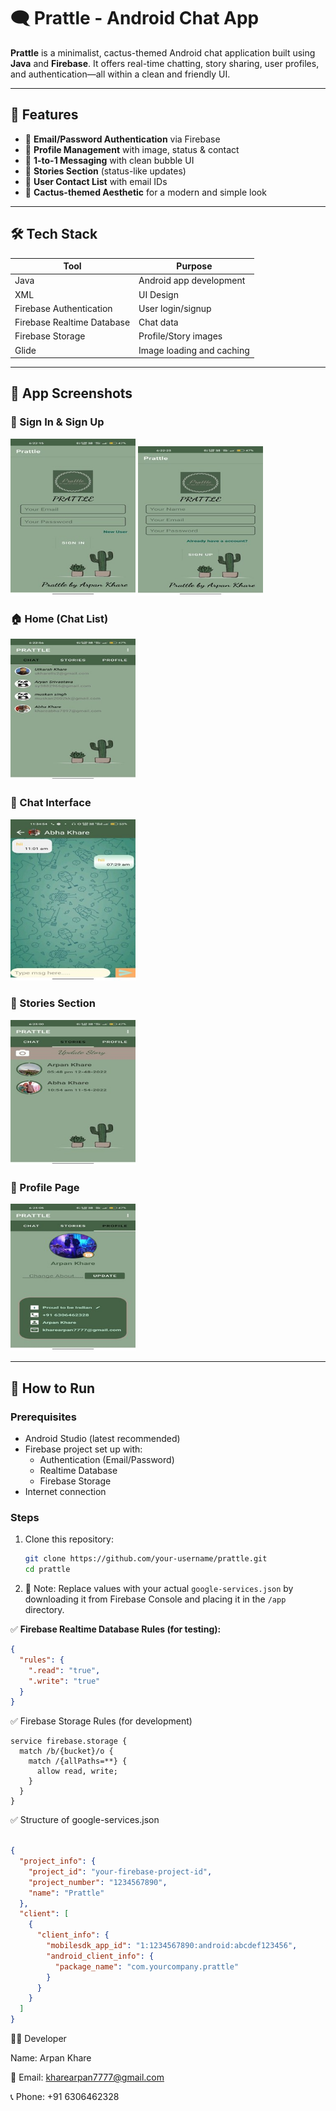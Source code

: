 # 🗨️ Prattle - Android Chat App

**Prattle** is a minimalist, cactus-themed Android chat application built using **Java** and **Firebase**. It offers real-time chatting, story sharing, user profiles, and authentication—all within a clean and friendly UI.

---

## 📲 Features

- 🔐 **Email/Password Authentication** via Firebase
- 🧑 **Profile Management** with image, status & contact
- 💬 **1-to-1 Messaging** with clean bubble UI
- 📖 **Stories Section** (status-like updates)
- 👥 **User Contact List** with email IDs
- 🎨 **Cactus-themed Aesthetic** for a modern and simple look

---

## 🛠️ Tech Stack

| Tool | Purpose |
|------|---------|
| Java | Android app development |
| XML | UI Design |
| Firebase Authentication | User login/signup |
| Firebase Realtime Database | Chat data |
| Firebase Storage | Profile/Story images |
| Glide | Image loading and caching |

---

## 📸 App Screenshots

### 🔐 Sign In & Sign Up
<p float="left">
  <img src="Prattle files/screenshots/Sign-in-page.jpg" width="200"/> 
  <img src="Prattle files/screenshots/Sign-up-page.jpg" width="200"/>
</p>

### 🏠 Home (Chat List)
<img src="Prattle files/screenshots/Home-page.jpg" width="200"/>

### 💬 Chat Interface
<img src="Prattle files/screenshots/Chatting-Interface.jpg" width="200"/>

### 📖 Stories Section
<img src="Prattle files/screenshots/Stories-page.jpg" width="200"/>

### 👤 Profile Page
<img src="Prattle files/screenshots/Profile-page.jpg" width="200"/>

---

## 🚀 How to Run

### Prerequisites

- Android Studio (latest recommended)
- Firebase project set up with:
  - Authentication (Email/Password)
  - Realtime Database
  - Firebase Storage
- Internet connection

### Steps

1. Clone this repository:
   ```bash
   git clone https://github.com/your-username/prattle.git
   cd prattle

2. 📝 Note: Replace values with your actual `google-services.json` by downloading it from Firebase Console and placing it in the `/app` directory.

✅ **Firebase Realtime Database Rules (for testing):**

```json
{
  "rules": {
    ".read": "true",
    ".write": "true"
  }
}
```

✅ Firebase Storage Rules (for development)
```
service firebase.storage {
  match /b/{bucket}/o {
    match /{allPaths=**} {
      allow read, write;
    }
  }
}
```

✅ Structure of google-services.json 
```json

{
  "project_info": {
    "project_id": "your-firebase-project-id",
    "project_number": "1234567890",
    "name": "Prattle"
  },
  "client": [
    {
      "client_info": {
        "mobilesdk_app_id": "1:1234567890:android:abcdef123456",
        "android_client_info": {
          "package_name": "com.yourcompany.prattle"
        }
      }
    }
  ]
}
```


👨‍💻 Developer

Name: Arpan Khare

📧 Email: kharearpan7777@gmail.com

📞 Phone: +91 6306462328

